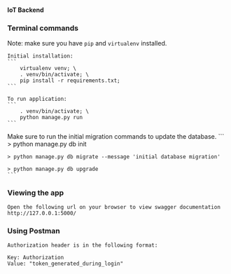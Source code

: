 #### IoT Backend

### Terminal commands
Note: make sure you have `pip` and `virtualenv` installed.

    Initial installation: 
    ```
        virtualenv venv; \
        . venv/bin/activate; \
        pip install -r requirements.txt;
    ```
    
    To run application:
    ```
        . venv/bin/activate; \
	    python manage.py run
    ```

Make sure to run the initial migration commands to update the database.
    ```
    > python manage.py db init
    
    > python manage.py db migrate --message 'initial database migration'

    > python manage.py db upgrade
    ```

### Viewing the app ###

    Open the following url on your browser to view swagger documentation
    http://127.0.0.1:5000/


### Using Postman ####

    Authorization header is in the following format:

    Key: Authorization
    Value: "token_generated_during_login"
